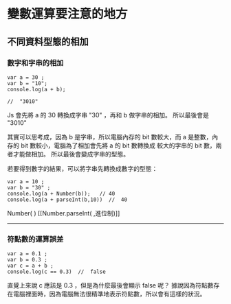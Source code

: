 # 變數運算要注意的地方
## 不同資料型態的相加
### 數字和字串的相加
```
var a = 30 ;
var b = "10";
console.log(a + b);

//  "3010"  
```
Js 會先將 a 的 30 轉換成字串 "30" ，再和 b 做字串的相加。
所以最後會是 "3010"

其實可以思考成，因為 b 是字串，所以電腦內存的 bit 數較大，而 a 是整數，內存的 bit 數較小，電腦為了相加會先將 a 的 bit 數轉換成 較大的字串的 bit 數，兩者才能做相加。
所以最後會變成字串的型態。

若要得到數字的結果，可以將字串先轉換成數字的型態：
```
var a = 10 ;
var b = "30" ;
console.log(a + Number(b));   // 40
console.log(a + parseInt(b,10))  //  40
```
Number( )
[[Number.parseInt( ,進位制)]]


---
### 符點數的運算誤差
```
var a = 0.1 ;
var b = 0.3 ;
var c = a + b ;
console.log(c == 0.3)  //  false
```
直覺上來說 c 應該是 0.3 ，但是為什麼最後會顯示 false 呢？
據說因為符點數存在電腦裡面時，因為電腦無法很精準地表示符點數，所以會有這樣的狀況。